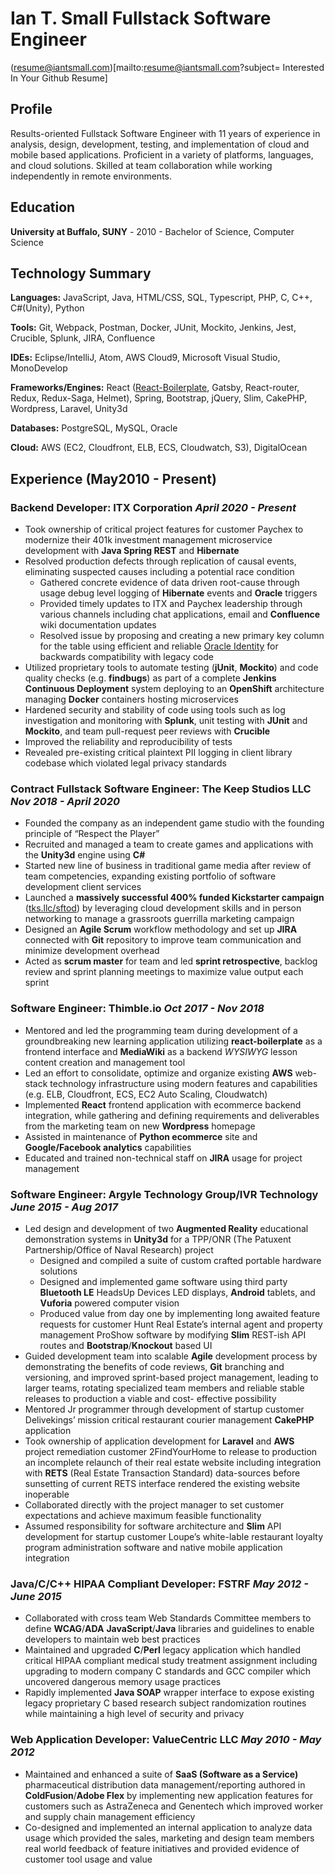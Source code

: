 # Ian T. Small **Fullstack Software Engineer**

(resume@iantsmall.com)[mailto:resume@iantsmall.com?subject= Interested In Your Github Resume]

## Profile

Results-oriented Fullstack Software Engineer with 11 years of experience in analysis, design, development, testing, and implementation of cloud and mobile based applications. Proficient in a variety of platforms, languages, and cloud solutions. Skilled at team collaboration while working independently in remote environments.

## Education

**University at Buffalo, SUNY** - 2010 - Bachelor of Science, Computer Science

## Technology Summary

**Languages:** JavaScript, Java, HTML/CSS, SQL, Typescript, PHP, C, C++, C#(Unity), Python

**Tools:** Git, Webpack, Postman, Docker, JUnit, Mockito, Jenkins, Jest, Crucible, Splunk, JIRA, Confluence

**IDEs:** Eclipse/IntelliJ, Atom, AWS Cloud9, Microsoft Visual Studio, MonoDevelop

**Frameworks/Engines:** React ([React-Boilerplate](https://github.com/react-boilerplate/), Gatsby, React-router, Redux, Redux-Saga, Helmet), Spring, Bootstrap, jQuery, Slim, CakePHP, Wordpress, Laravel, Unity3d

**Databases:** PostgreSQL, MySQL, Oracle

**Cloud:** AWS (EC2, Cloudfront, ELB, ECS, Cloudwatch, S3), DigitalOcean

## Experience  (May2010 - Present)

### Backend Developer: ITX Corporation *April 2020 - Present*

* Took ownership of critical project features for customer Paychex to modernize their 401k investment management microservice development with **Java Spring REST** and **Hibernate**
* Resolved production defects through replication of causal events, eliminating suspected causes including a potential race condition
  * Gathered concrete evidence of data driven root-cause through usage debug level logging of **Hibernate** events and **Oracle** triggers
  * Provided timely updates to ITX and Paychex leadership through various channels including chat applications, email and **Confluence** wiki documentation updates
  * Resolved issue by proposing and creating a new primary key column for the table using efficient and reliable [Oracle Identity](https://oracle-base.com/articles/12c/identity-columns-in-oracle-12cr1) for backwards compatibility with legacy code
* Utilized proprietary tools to automate testing (**jUnit**, **Mockito**) and code quality checks (e.g. **findbugs**) as part of a complete **Jenkins Continuous Deployment** system deploying to an **OpenShift** architecture managing **Docker** containers hosting microservices
* Hardened security and stability of code using tools such as log investigation and monitoring with **Splunk**, unit testing with **JUnit** and **Mockito**, and team pull-request peer reviews with **Crucible**
* Improved the reliability and reproducibility of tests
* Revealed pre-existing critical plaintext PII logging in client library codebase which violated legal privacy standards

### Contract Fullstack Software Engineer: The Keep Studios LLC *Nov 2018 - April 2020*

* Founded the company as an independent game studio with the founding principle of “Respect the Player” 
* Recruited and managed a team to create games and applications with the **Unity3d** engine using **C#**
* Started new line of business in traditional game media after review of team competencies, expanding existing portfolio of software development client services
* Launched a **massively successful 400% funded Kickstarter campaign** ([tks.llc/sftod](https://tks.llc/sftod)) by leveraging cloud development skills and in person networking to manage a grassroots guerrilla marketing campaign
* Designed an **Agile Scrum** workflow methodology and set up **JIRA** connected with **Git** repository to improve team communication and minimize development overhead
* Acted as **scrum master** for team and led **sprint retrospective**, backlog review and sprint planning meetings to maximize value output each sprint

### Software Engineer: Thimble.io *Oct 2017 - Nov 2018*

* Mentored and led the programming team during development of a groundbreaking new learning application utilizing **react-boilerplate** as a frontend interface and **MediaWiki** as a backend _WYSIWYG_ lesson content creation and management tool
* Led an effort to consolidate, optimize and organize existing **AWS** web-stack technology infrastructure using modern features and capabilities (e.g. ELB, Cloudfront, ECS, EC2 Auto Scaling, Cloudwatch)
* Implemented **React** frontend application with ecommerce backend integration, while gathering and defining requirements and deliverables from the marketing team on new **Wordpress** homepage
* Assisted in maintenance of **Python ecommerce** site and **Google/Facebook analytics** capabilities
* Educated and trained non-technical staff on **JIRA** usage for project management

### Software Engineer: Argyle Technology Group/IVR Technology *June 2015 - Aug 2017*

* Led design and development of two **Augmented Reality** educational demonstration systems in **Unity3d** for a TPP/ONR (The Patuxent Partnership/Office of Naval Research) project
  * Designed and compiled a suite of custom crafted portable hardware solutions 
  * Designed and implemented game software using third party **Bluetooth LE** HeadsUp Devices LED displays, **Android** tablets, and **Vuforia** powered computer vision
  * Produced value from day one by implementing long awaited feature requests for customer Hunt Real Estate’s internal agent and property management ProShow software by modifying **Slim** REST-ish API routes and **Bootstrap**/**Knockout** based UI
* Guided development team into scalable **Agile** development process by demonstrating the benefits of code reviews, **Git** branching and versioning, and improved sprint-based project management, leading to larger teams, rotating specialized team members and reliable stable releases to production a viable and cost- effective possibility
* Mentored Jr programmer through development of startup customer Delivekings’ mission critical restaurant courier management **CakePHP** application
* Took ownership of application development for **Laravel** and **AWS** project remediation customer 2FindYourHome to release to production an incomplete relaunch of their real estate website including integration with **RETS** (Real Estate Transaction Standard) data-sources before sunsetting of current RETS interface rendered the existing website inoperable
* Collaborated directly with the project manager to set customer expectations and achieve maximum feasible functionality
* Assumed responsibility for software architecture and **Slim** API development for startup customer Loupe’s white-lable restaurant loyalty program administration software and native mobile application integration

### Java/C/C++ HIPAA Compliant Developer: FSTRF *May 2012 - June 2015*

* Collaborated with cross team Web Standards Committee members to define **WCAG**/**ADA** **JavaScript**/**Java** libraries and guidelines to enable developers to maintain web best practices
* Maintained and upgraded **C**/**Perl** legacy application which handled critical HIPAA compliant medical study treatment assignment including upgrading to modern company C standards and GCC compiler which uncovered dangerous memory usage practices
* Rapidly implemented **Java SOAP** wrapper interface to expose existing legacy proprietary C based research subject randomization routines while maintaining a high level of security and privacy

### Web Application Developer: ValueCentric LLC *May 2010 - May 2012*

* Maintained and enhanced a suite of **SaaS (Software as a Service)** pharmaceutical distribution data management/reporting authored in **ColdFusion**/**Adobe Flex** by implementing new application features for customers such as AstraZeneca and Genentech which improved worker and supply chain management efficiency
* Co-designed and implemented an internal application to analyze data usage which provided the sales, marketing and design team members real world feedback of feature initiatives and provided evidence of customer tool usage and value

